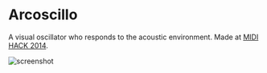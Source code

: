 Arcoscillo
==========
A visual oscillator who responds to the acoustic environment. Made at [MIDI HACK 2014](http://www.midihack.com/). 

![screenshot](https://raw.githubusercontent.com/karlerikjonatan/arcoscillo/10e9a8dbfeca8ad891c0ba491007fc2cc5de322d/screenshot.png)
